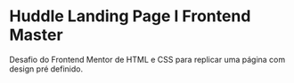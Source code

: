 # Huddle Landing Page l Frontend Master
 Desafio do Frontend Mentor de HTML e CSS para replicar uma página com design pré definido.  
